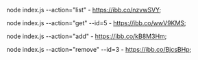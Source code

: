 node index.js --action="list" - https://ibb.co/nzvwSVY;

node index.js --action="get" --id=5 - https://ibb.co/wwV9KMS;

node index.js --action="add" - https://ibb.co/kB8M3Hm;

node index.js --action="remove" --id=3 - https://ibb.co/BjcsBHp;

